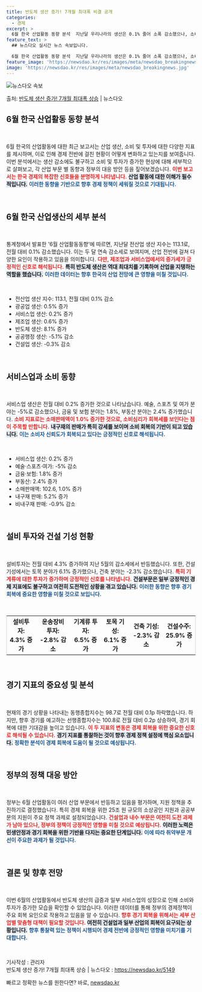 ```yaml
---
title: 반도체 생산 증가! 7개월 최대폭 비결 공개
categories:
  - 경제
excerpt: >
  6월 한국 산업활동 동향 분석  지난달 우리나라의 생산은 0.1% 줄어 소폭 감소했으나, 소비는 1.0%, …
feature_text: >
  ## 뉴스다오 실시간 뉴스 속보입니다.

  6월 한국 산업활동 동향 분석  지난달 우리나라의 생산은 0.1% 줄어 소폭 감소했으나, 소비는 1.0%, …
feature_image: 'https://newsdao.kr/res/images/meta/newsdao_breakingnews.jpg'
image: 'https://newsdao.kr/res/images/meta/newsdao_breakingnews.jpg'
---
```


![뉴스다오 속보](https://newsdao.kr/res/images/meta/newsdao_breakingnews.jpg)

<p>출처: <a href="https://newsdao.kr/5149" rel="dofollow">반도체 생산 증가! 7개월 최대폭 상승</a> | 뉴스다오</p>

<h2 data-ke-size="size26">6월 한국 산업활동 동향 분석</h2>

<p data-ke-size="size16">&nbsp;</p>

6월 한국의 산업활동에 대한 최근 보고서는 산업 생산, 소비 및 투자에 대한 다양한 지표를 제시하며, 이로 인해 경제 전반에 걸친 현황이 어떻게 변화하고 있는지를 보여줍니다. 이번 분석에서는 생산 감소에도 불구하고 소비 및 투자가 증가한 현상에 대해 세부적으로 살펴보고, 각 산업 부문 별 동향과 정부의 대응 방안 등을 짚어보겠습니다. <b><span style="color: #ee2323;">이번 보고서는 한국 경제의 복잡한 신호들을 분명하게 나타냅니다.</span></b> <b><span style="background-color: #21538527;">산업 활동에 대한 이해가 필수적입니다.</span></b> <b><span style="color: #1a5490;">이러한 동향을 기반으로 향후 경제 정책이 세워질 것으로 기대됩니다.</span></b> 

<p data-ke-size="size16">&nbsp;</p>

<h2 data-ke-size="size26">6월 한국 산업생산의 세부 분석</h2>

<p data-ke-size="size16">&nbsp;</p>

통계청에서 발표한 '6월 산업활동동향'에 따르면, 지난달 전산업 생산 지수는 113.1로, 전월 대비 0.1% 감소했습니다. 이는 두 달 연속 감소세로 보여지며, 산업 전반에 걸쳐 다양한 요인이 작용하고 있음을 의미합니다. <b><span style="color: #ee2323;">다만, 제조업과 서비스업에서의 증가세가 긍정적인 신호로 해석됩니다.</span></b> <b><span style="background-color: #21538527;">특히 반도체 생산은 역대 최대치를 기록하며 산업을 지탱하는 역할을 했습니다.</span></b> <b><span style="color: #1a5490;">이러한 데이터는 향후 한국의 산업 전망에 큰 영향을 미칠 것입니다.</span></b> 

<p data-ke-size="size16">&nbsp;</p>

<ul>
<li>전산업 생산 지수: 113.1, 전월 대비 0.1% 감소</li>
<li>광공업 생산: 0.5% 증가</li>
<li>서비스업 생산: 0.2% 증가</li>
<li>제조업 생산: 0.6% 증가</li>
<li>반도체 생산: 8.1% 증가</li>
<li>공공행정 생산: -5.1% 감소</li>
<li>건설업 생산: -0.3% 감소</li>
</ul>

<p data-ke-size="size16">&nbsp;</p>

<h2 data-ke-size="size26">서비스업과 소비 동향</h2>

<p data-ke-size="size16">&nbsp;</p>

서비스업 생산은 전월 대비 0.2% 증가한 것으로 나타났습니다. 예술, 스포츠 및 여가 분야는 -5%로 감소했으나, 금융 및 보험 분야는 1.8%, 부동산 분야는 2.4% 증가했습니다. <b><span style="color: #ee2323;">소비 지표로는 소매판매액이 1.0% 증가한 것으로, 소비심리가 회복세를 보인다는 점이 주목할 만합니다.</span></b> <b><span style="background-color: #21538527;">내구재의 판매가 특히 강세를 보이며 소비 회복의 기반이 되고 있습니다.</span></b> <b><span style="color: #1a5490;">이는 소비자 신뢰도가 회복되고 있다는 긍정적인 신호로 해석됩니다.</span></b> 

<p data-ke-size="size16">&nbsp;</p>

<ul>
<li>서비스업 생산: 0.2% 증가</li>
<li>예술·스포츠·여가: -5% 감소</li>
<li>금융·보험: 1.8% 증가</li>
<li>부동산: 2.4% 증가</li>
<li>소매판매액: 102.6, 1.0% 증가</li>
<li>내구재 판매: 5.2% 증가</li>
<li>비내구재 판매: -0.9% 감소</li>
</ul>

<p data-ke-size="size16">&nbsp;</p>

<h2 data-ke-size="size26">설비 투자와 건설 기성 현황</h2>

<p data-ke-size="size16">&nbsp;</p>

설비투자는 전월 대비 4.3% 증가하여 지난 5월의 감소세에서 반등했습니다. 또한, 건설기성에서는 토목 분야가 6.1% 증가했으나, 건축 분야는 -2.3% 감소했습니다. <b><span style="color: #ee2323;">특히 기계류에 대한 투자가 증가하며 긍정적인 신호를 나타냅니다.</span></b> <b><span style="background-color: #21538527;">건설부문은 일부 긍정적인 경제 지표에도 불구하고 여전히 도전적인 상황을 겪고 있습니다.</span></b> <b><span style="color: #1a5490;">이러한 동향은 향후 경기회복에 중요한 영향을 미칠 것으로 보입니다.</span></b> 

<p data-ke-size="size16">&nbsp;</p>

<table style="width: 100%; border: 1px solid #ccc;">
<tr>
<td style="text-align: center; height: 17px;"><b>설비투자: 4.3% 증가</b></td>
<td style="text-align: center; height: 17px;"><b>운송장비 투자: -2.8% 감소</b></td>
<td style="text-align: center; height: 17px;"><b>기계류 투자: 6.5% 증가</b></td>
<td style="text-align: center; height: 17px;"><b>토목 기성: 6.1% 증가</b></td>
<td style="text-align: center; height: 17px;"><b>건축 기성: -2.3% 감소</b></td>
<td style="text-align: center; height: 17px;"><b>건설수주: 25.9% 증가</b></td>
</tr>
</table>

<p data-ke-size="size16">&nbsp;</p>

<h2 data-ke-size="size26">경기 지표의 중요성 및 분석</h2>

<p data-ke-size="size16">&nbsp;</p>

현재의 경기 상황을 나타내는 동행종합지수는 98.7로 전월 대비 0.1p 하락했습니다. 하지만, 향후 경기를 예고하는 선행종합지수는 100.8로 전월 대비 0.2p 상승하여, 경기 회복에 대한 기대감을 높이고 있습니다. <b><span style="color: #ee2323;">이 두 지표의 변동은 경제 회복을 위한 중요한 신호로 해석될 수 있습니다.</span></b> <b><span style="background-color: #21538527;">경기 지표를 통찰하는 것이 향후 경제 정책 설정에 핵심 요소입니다.</span></b> <b><span style="color: #1a5490;">정확한 분석이 경제 회복에 도움이 될 것으로 예상됩니다.</span></b> 

<p data-ke-size="size16">&nbsp;</p>

<h2 data-ke-size="size26">정부의 정책 대응 방안</h2>

<p data-ke-size="size16">&nbsp;</p>

정부는 6월 산업활동이 여러 산업 부문에서 반등하고 있음을 평가하며, 지원 정책을 추진하기로 결정했습니다. 특히 경제 회복을 위한 25조 원 규모의 소상공인 지원과 공공부문의 지원이 주요 정책 과제로 설정되었습니다. <b><span style="color: #ee2323;">건설업과 내수 부문은 여전히 도전 과제가 남아 있으나, 정부의 정책이 긍정적인 영향을 미칠 것으로 예상됩니다.</span></b> <b><span style="background-color: #21538527;">이러한 노력은 민생안정과 경기 회복을 위한 기반을 다지는 중요한 단계입니다.</span></b> <b><span style="color: #1a5490;">이에 따라 취약부문 개선이 주요한 과제가 될 것입니다.</span></b> 

<p data-ke-size="size16">&nbsp;</p>

<h2 data-ke-size="size26">결론 및 향후 전망</h2>

<p data-ke-size="size16">&nbsp;</p>

이번 6월의 산업활동에서 반도체 생산의 급증과 일부 서비스업의 성장으로 인해 소비와 투자가 증가한 모습을 확인할 수 있었습니다. 이러한 데이터를 통해 정부의 경제정책이 주요 회복 요인으로 작용하고 있음을 알 수 있습니다. <b><span style="color: #ee2323;">향후 경기 회복을 위해서는 세부 산업별 맞춤형 대책이 필요할 것입니다.</span></b> <b><span style="background-color: #21538527;">여전히 건설업과 일부 산업의 회복이 요구되는 상황입니다.</span></b> <b><span style="color: #1a5490;">향후 통찰력 있는 정책이 시행되어 경제 전반에 긍정적인 영향을 미치기를 기대합니다.</span></b> 

<p data-ke-size="size16">&nbsp;</p>

기사작성 : 관리자  
반도체 생산 증가! 7개월 최대폭 상승 | 뉴스다오 : https://newsdao.kr/5149 

빠르고 정확한 뉴스를 원한다면? 바로, <a href="https://newsdao.kr" rel="dofollow">newsdao.kr</a>


